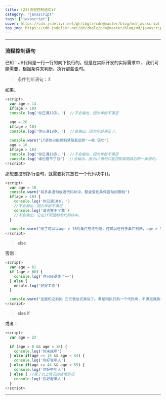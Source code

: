 ```yaml
---
title: (23)流程控制语句if
category: "javascript"
tags: ["javascript"]
cover: https://cdn.jsdelivr.net/gh/zbglz/cdn@master/blog/md/javascript.svg
top_img: https://cdn.jsdelivr.net/gh/zbglz/cdn@master/blog/md/javascript.svg
---
```


***

### 流程控制语句

已知：JS代码是一行一行的向下执行的。但是在实际开发的实际需求中， 我们可能需要，根据条件来判断，执行那些语句。

> 条件判断语句：if

如果。


```js js
<script>
  var age = 14
  if(age > 18)
  console.log('你已满18岁。')  //不会输出，因为年龄不满足

  age = 20
  if(age > 18)
  console.log('你已满18岁。')  //会输出。因为年龄满足了。
  
  console.warn("if语句只能控制紧随其后的'一条'语句")
  age = 10
  if(age > 18)
  console.log('你已满18岁。')  //不会输出，因为年龄不满足
  console.log('谁也管不了我')  //会输出，因为if语句只能控制紧随其后的一条语句。
</script>
```


那想要控制多行语句，就需要将其放在一个代码块中{}。


```js js
<script>
  var age = 10
  console.warn("将多条语句放进代码块中，都会受到条件语句的限制")
  if(age > 18) {
    console.log('你已满18岁。')
    //不会输出，因为年龄不满足
    console.log('谁也管不了我')
    //不会输出，它在if所控制的代码块中。
  }
  
  console.warn("除了可以以age > 18的条件形式判断，还可以进行多条件判断，age > 18 && age < 70，只要最终得出Boolean类型的值即可")
</script>
```


> else

否则：

```js js
<script>
  var age = 61
  if (age > 60) {
    console.log('你已经退休了~~')
  } else {
    onsole.log('好好工作')
  }

  console.warn("这就和之前的 三元表达式类似了。满足则执行前一个代码块，不满足就执行后一个代码块。")
</script>
```


> else if

或者：


```js js
<script>
  var age = 22
  
  if (age > 0 && age < 18) {
    console.log('你未成年')
  } else if(age >= 18 && age < 44) {
    console.log('你好青年人')
  } else if(age >= 44 && age < 59) {
    console.log('你好中年人')
  } else { //除了以上情况的请他情况
    console.log('你好老年人')
  }
</script>
```


***